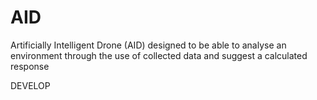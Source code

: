 # AID
Artificially Intelligent Drone (AID) designed to be able to analyse an environment through the use of collected data and suggest a calculated response 

DEVELOP